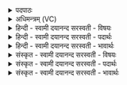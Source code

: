 <details><summary>पदपाठः</summary>

अ॒श्विभ्या॒मित्य॒श्विऽभ्या॑म्। प॒च्य॒स्व॒। सर॑स्वत्यै। प॒च्य॒स्व॒। इन्द्रा॑य। सु॒त्राम्ण॒ इति॑ सु॒ऽत्राम्णे॑। प॒च्य॒स्व॒। वा॒युः। पू॒तः। प॒वित्रे॑ण। प्र॒त्यङ्। सोमः॑। अति॑स्रुत॒ इत्यति॑ऽस्रु॒तः। इन्द्र॑स्य। युज्यः॑। सखा॑। ३१।
</details>

<details><summary>अधिमन्त्रम् (VC)</summary>

- क्षत्रपतिर्देवता
- शुनःशेप ऋषिः
- आर्षी त्रिष्टुप्
- धैवतः
</details>

<details><summary>हिन्दी - स्वामी दयानन्द सरस्वती  - विषयः</summary>

फिर मनुष्य कैसे हो क्या करें, यह विषय अगले मन्त्र में कहा है ॥
</details>

<details><summary>हिन्दी - स्वामी दयानन्द सरस्वती  - पदार्थः</summary>

पदार्थान्वयभाषाः -  हे राजा तथा प्रजापुरुषो ! तुम (अश्विभ्याम्) सूर्य चन्द्रमा के समान अध्यापक और उपदेशक (पच्यस्व) शुद्ध बुद्धिवाले हो (सरस्वत्यै) अच्छी शिक्षायुक्त वाणी के लिये (पच्यस्व) उद्यत हो, (सुत्राम्णे) अच्छी रक्षा करनेहारे (इन्द्राय) परमैश्वर्य के लिये (पच्यस्व) दृढ़ पुरुषार्थ करो, (पवित्रेण) शुद्ध धर्म के आचरण से (वायुः) वायु के समान (पूतः) निर्दोष (प्रत्यङ्) पूजा को प्राप्त (सोमः) अच्छे गुणों से युक्त ऐश्वर्य्यवाले (अतिस्रुतः) अत्यन्त ज्ञानवान् (इन्द्रस्य) परमेश्वर के (युज्यः) योगाभ्यासयुक्त (सखा) मित्र हो ॥३१॥
</details>

<details><summary>हिन्दी - स्वामी दयानन्द सरस्वती  - भावार्थः</summary>

भावार्थभाषाः -  मनुष्य को चाहिये कि सत्यवादी धर्मात्मा आप्त अध्यापक और उपदेशक से अच्छी शिक्षा को प्राप्त हो, शुद्ध धर्म के आचरण से अपने आत्मा को पवित्र योग के अङ्गों से ईश्वर की उपासना और सम्पत्ति होने के लिये प्रयत्न करके आपस में मित्रभाव से वर्त्तें ॥३१॥
</details>

<details><summary>संस्कृत - स्वामी दयानन्द सरस्वती  - विषयः</summary>

पुनर्मनुष्या कीदृशा भूत्वा किं कुर्युरित्युपदिश्यते ॥
</details>

<details><summary>संस्कृत - स्वामी दयानन्द सरस्वती  - पदार्थः</summary>

पदार्थान्वयभाषाः -  हे राजप्रजाजन ! त्वमश्विभ्यां पच्यस्व सरस्वत्यै पच्यस्व सुत्राम्ण इन्द्राय पच्यस्व। पवित्रेण वायुरिव पूतः प्रत्यङ् सोमोऽतिस्रुत इन्द्रस्य युज्यः सखा भव ॥३१॥
</details>

<details><summary>संस्कृत - स्वामी दयानन्द सरस्वती  - भावार्थः</summary>

भावार्थभाषाः -  मनुष्या आप्तयोरध्यापकोपदेशकयोः सकाशात् सुशिक्षां प्राप्य शुद्धैर्धर्माचरणैः स्वात्मानं पवित्रीकृत्य, योगाङ्गैरीश्वरमुपास्यैश्वर्य्याय प्रयत्य परस्परं सखायो भवन्तु ॥३१॥
</details>
